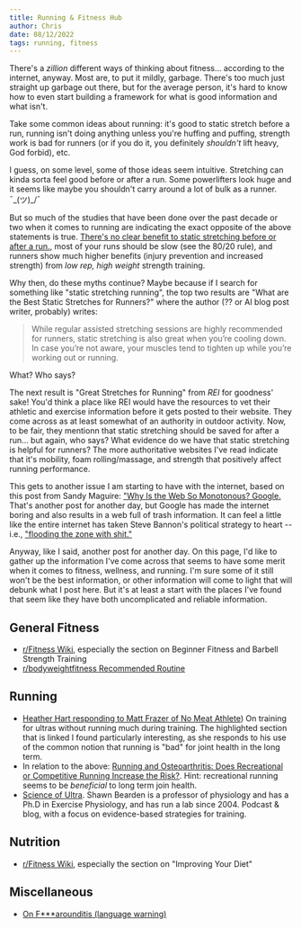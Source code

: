 ```yaml
---
title: Running & Fitness Hub
author: Chris
date: 08/12/2022
tags: running, fitness
---
```


There's a _zillion_ different ways of thinking about fitness... according to the internet, anyway. Most are, to put it mildly, garbage. There's too much just straight up garbage out there, but for the average person, it's hard to know how to even start building a framework for what is good information and what isn't.

Take some common ideas about running: it's good to static stretch before a run, running isn't doing anything unless you're huffing and puffing, strength work is bad for runners (or if you do it, you definitely _shouldn't_ lift heavy, God forbid), etc.

I guess, on some level, some of those ideas seem intuitive. Stretching can kinda sorta feel good before or after a run. Some powerlifters look huge and it seems like maybe you shouldn't carry around a lot of bulk as a runner. ¯\_(ツ)_/¯

But so much of the studies that have been done over the past decade or two when it comes to running are indicating the exact opposite of the above statements is true. [There's no clear benefit to static stretching before or after a run.](https://www.nbcnews.com/health/health-news/cdc-stretching-doesn-t-prevent-injuries-flna1c9445108), most of your runs should be slow (see the 80/20 rule), and runners show much higher benefits (injury prevention and increased strength) from _low rep, high weight_ strength training. 

Why then, do these myths continue? Maybe because if I search for something like "static stretching running", the top two results are "What are the Best Static Stretches for Runners?" where the author (?? or AI blog post writer, probably) writes:

> While regular assisted stretching sessions are highly recommended for runners, static stretching is also great when you’re cooling down. In case you’re not aware, your muscles tend to tighten up while you’re working out or running.

What? Who says?

The next result is "Great Stretches for Running" from _REI_ for goodness' sake! You'd think a place like REI would have the resources to vet their athletic and exercise information before it gets posted to their website. They come across as at least somewhat of an authority in outdoor activity. Now, to be fair, they mentionn that static stretching should be saved for after a run... but again, who says? What evidence do we have that static stretching is helpful for runners? The more authoritative websites I've read indicate that it's mobility, foam rolling/massage, and strength that positively affect running performance.

This gets to another issue I am starting to have with the internet, based on this post from Sandy Maguire: ["Why Is the Web So Monotonous? Google.](https://reasonablypolymorphic.com/blog/monotonous-web/index.html) That's another post for another day, but Google has made the internet boring and also results in a web full of trash information. It can feel a little like the entire internet has taken Steve Bannon's political strategy to heart -- i.e., ["flooding the zone with shit."](https://www.vox.com/policy-and-politics/2020/1/16/20991816/impeachment-trial-trump-bannon-misinformation)

Anyway, like I said, another post for another day. On this page, I'd like to gather up the information I've come across that seems to have some merit when it comes to fitness, wellness, and running. I'm sure some of it still won't be the best information, or other information will come to light that will debunk what I post here. But it's at least a start with the places I've found that seem like they have both uncomplicated and reliable information.

## General Fitness
- [r/Fitness Wiki](https://thefitness.wiki/routines/r-fitness-basic-beginner-routine/), especially the section on Beginner Fitness and Barbell Strength Training
- [r/bodyweightfitness Recommended Routine](https://www.reddit.com/r/bodyweightfitness/wiki/kb/recommended_routine/)

## Running
- [Heather Hart responding to Matt Frazer of No Meat Athlete](https://www.nomeatathlete.com/crossfit-endurance-training/#:~:text=3.%20OK%20so,anyone%20is%20interested!)) On training for ultras without running much during training. The highlighted section that is linked I found particularly interesting, as she responds to his use of the common notion that running is "bad" for joint health in the long term.
- In relation to the above: [Running and Osteoarthritis: Does Recreational or Competitive Running Increase the Risk?](https://www.jospt.org/doi/full/10.2519/jospt.2017.0505). Hint: recreational running seems to be _beneficial_ to long term join health.
- [Science of Ultra](https://www.scienceofultra.com/). Shawn Bearden is a professor of physiology and has a Ph.D in Exercise Physiology, and has run a lab since 2004. Podcast & blog, with a focus on evidence-based strategies for training.

## Nutrition
- [r/Fitness Wiki](https://thefitness.wiki/improving-your-diet/), especially the section on "Improving Your Diet"

## Miscellaneous
- [On F***arounditis (language warning)](https://leangains.com/fuckarounditis/)